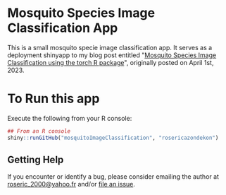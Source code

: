 # Mosquito Species Image Classification App
This is a small mosquito specie image classification app. It serves as a deployment shinyapp to my blog post entitled "[Mosquito Species Image Classification using the torch R package](https://rosericazondekon.github.io/posts/mosquito-image-classification-with-torch/)", originally posted on April 1st, 2023.

# To Run this app
Execute the following from your R console:

```r
## From an R console
shiny::runGitHub("mosquitoImageClassification", "rosericazondekon")
```

## Getting Help
If you encounter or identify a bug, please consider emailing the author at roseric_2000@yahoo.fr and/or [file an issue](https://github.com/rosericazondekon/mosquitoImageClassification/issues).
